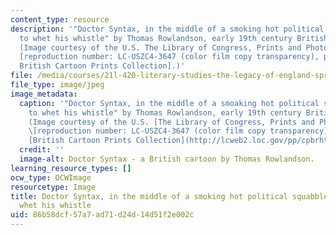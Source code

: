 ```yaml
---
content_type: resource
description: '"Doctor Syntax, in the middle of a smoking hot political squabble, wishes
  to whet his whistle" by Thomas Rowlandson, early 19th century British cartoonist.
  (Image courtesy of the U.S. The Library of Congress, Prints and Photographs Division
  [reproduction number: LC-USZC4-3647 (color film copy transparency), part of the
  British Cartoon Prints Collection].)'
file: /media/courses/21l-420-literary-studies-the-legacy-of-england-spring-2006/86b58dcf57a7ad71d24d14d51f2e002c_21l-420s06.jpg
file_type: image/jpeg
image_metadata:
  caption: '"Doctor Syntax, in the middle of a smoaking hot political squabble, wishes
    to whet his whistle" by Thomas Rowlandson, early 19th century British cartoonist.
    (Image courtesy of the U.S. [The Library of Congress, Prints and Photographs Division](http://www.loc.gov/rr/print/)
    \[reproduction number: LC-USZC4-3647 (color film copy transparency), part of the
    [British Cartoon Prints Collection](http://lcweb2.loc.gov/pp/cpbrhtml/cpbrabt.html)\].)'
  credit: ''
  image-alt: Doctor Syntax - a British cartoon by Thomas Rowlandson.
learning_resource_types: []
ocw_type: OCWImage
resourcetype: Image
title: Doctor Syntax, in the middle of a smoking hot political squabble, wishes to
  whet his whistle
uid: 86b58dcf-57a7-ad71-d24d-14d51f2e002c
---
```

